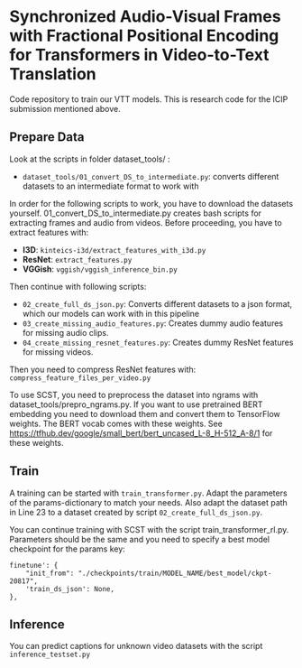 # Synchronized Audio-Visual Frames with Fractional Positional Encoding for Transformers in Video-to-Text Translation

Code repository to train our VTT models. This is research code for the ICIP submission mentioned above.

## Prepare Data

Look at the scripts in folder dataset_tools/ :
 * `dataset_tools/01_convert_DS_to_intermediate.py`: converts different datasets to an intermediate format to work with


In order for the following scripts to work, you have to download the datasets yourself. 01_convert_DS_to_intermediate.py creates bash scripts for extracting frames and audio from videos. Before proceeding, you have to extract features with:
 * **I3D**: `kinteics-i3d/extract_features_with_i3d.py`
 * **ResNet**: `extract_features.py`
 * **VGGish**: `vggish/vggish_inference_bin.py`

Then continue with following scripts:
 * `02_create_full_ds_json.py`: Converts different datasets to a json format, which our models can work with in this pipeline
 * `03_create_missing_audio_features.py`: Creates dummy audio features for missing audio clips.
 * `04_create_missing_resnet_features.py`: Creates dummy ResNet features for missing videos.

Then you need to compress ResNet features with: `compress_feature_files_per_video.py`

To use SCST, you need to preprocess the dataset into ngrams with dataset_tools/prepro_ngrams.py. If you want to use pretrained BERT embedding you need to download them and convert them to TensorFlow weights. The BERT vocab comes with these weights. See https://tfhub.dev/google/small_bert/bert_uncased_L-8_H-512_A-8/1 for these weights.

## Train

A training can be started with `train_transformer.py`. Adapt the parameters of the params-dictionary to match your needs. Also adapt the dataset path in Line 23 to a dataset created by script `02_create_full_ds_json.py`.

You can continue training with SCST with the script train_transformer_rl.py. Parameters should be the same and you need to specify a best model checkpoint for the params key:

    finetune': {
        "init_from": "./checkpoints/train/MODEL_NAME/best_model/ckpt-20817",
        'train_ds_json': None,
    },

## Inference

You can predict captions for unknown video datasets with the script `inference_testset.py`